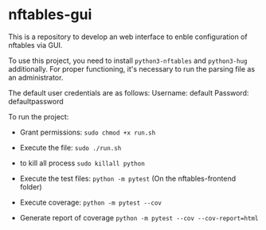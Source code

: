 # nftables-gui
This is a repository to develop an web interface to enble configuration of nftables via GUI.

To use this project, you need to install `python3-nftables` and `python3-hug` additionally. For proper functioning, it's necessary to run the parsing file as an administrator.

The default user credentials are as follows:
Username: default
Password: defaultpassword

To run the project:
- Grant permissions:
`sudo chmod +x run.sh`
- Execute the file:
`sudo ./run.sh`
- to kill all process
`sudo killall python`

- Execute the test files:
`python -m pytest` (On the nftables-frontend folder)
- Execute coverage:
`python -m pytest --cov`
- Generate report of coverage
`python -m pytest --cov --cov-report=html`
